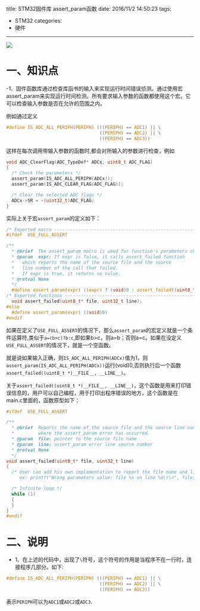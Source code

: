 title: STM32固件库 assert_param函数
date: 2016/11/2 14:50:23
tags:
- STM32
categories:
- 硬件
---

![](http://od68ytlrn.bkt.clouddn.com/assert_param.png)

# 一、知识点
-1、固件函数库通过检查库函书的输入来实现运行时间错误侦测。通过使用宏assert_param来实现运行时间检测。所有要求输入参数的函数都使用这个宏。它可以检查输入参数是否在允许的范围之内。

<!-- more -->

例如通过定义
```c
#define IS_ADC_ALL_PERIPH(PERIPH) (((PERIPH) == ADC1) || \
                                   ((PERIPH) == ADC2) || \
                                   ((PERIPH) == ADC3))
```
这样在每次调用带输入参数的函数时,都会对所输入的参数进行检查，例如
```c
void ADC_ClearFlag(ADC_TypeDef* ADCx, uint8_t ADC_FLAG)
{
  /* Check the parameters */
  assert_param(IS_ADC_ALL_PERIPH(ADCx));
  assert_param(IS_ADC_CLEAR_FLAG(ADC_FLAG));

  /* Clear the selected ADC flags */
  ADCx->SR = ~(uint32_t)ADC_FLAG;
}
```
实际上关于宏`assert_param`的定义如下：
```c
/* Exported macro ------------------------------------------------------------*/
#ifdef  USE_FULL_ASSERT

/**
  * @brief  The assert_param macro is used for function's parameters check.
  * @param  expr: If expr is false, it calls assert_failed function
  *   which reports the name of the source file and the source
  *   line number of the call that failed.
  *   If expr is true, it returns no value.
  * @retval None
  */
  #define assert_param(expr) ((expr) ? (void)0 : assert_failed((uint8_t *)__FILE__, __LINE__))
/* Exported functions ------------------------------------------------------- */
  void assert_failed(uint8_t* file, uint32_t line);
#else
  #define assert_param(expr) ((void)0)
#endif
```
如果在定义了`USE_FULL_ASSERT`的情况下，那么`assert_param`的宏定义就是一个条件运算符,类似于`a=(b>c)?b:c`,即如果b>c，则a=b；否则a=c。如果在没定义`USE_FULL_ASSERT`的情况下，就是一个空函数。

就是说如果输入正确，则`IS_ADC_ALL_PERIPH(ADCx)`值为1，则`assert_param(IS_ADC_ALL_PERIPH(ADCx))`运行(void)0,否则执行后一个函数`assert_failed((uint8_t *)__FILE__, __LINE__)`。

关于`assert_failed((uint8_t *)__FILE__, __LINE__)`，这个函数是用来打印错误信息的，用户可以自己编程，用于打印出程序错误的地方，这个函数是在main.c里面的，函数原型如下：
```c
#ifdef  USE_FULL_ASSERT

/**
  * @brief  Reports the name of the source file and the source line number
  *         where the assert_param error has occurred.
  * @param  file: pointer to the source file name
  * @param  line: assert_param error line source number
  * @retval None
  */
void assert_failed(uint8_t* file, uint32_t line)
{
  /* User can add his own implementation to report the file name and line number,
     ex: printf("Wrong parameters value: file %s on line %d\r\n", file, line) */

  /* Infinite loop */
  while (1)
  {
  }
}
#endif
```

# 二、说明
- 1、在上述的代码中，出现了`\`符号，这个符号的作用是当程序不在一行时，连接程序几部分。如下:
```c
#define IS_ADC_ALL_PERIPH(PERIPH) (((PERIPH) == ADC1) || \
                                   ((PERIPH) == ADC2) || \
                                   ((PERIPH) == ADC3))
```
表示`PERIPH`可以为`ADC1`或`ADC2`或`ADC3`.
